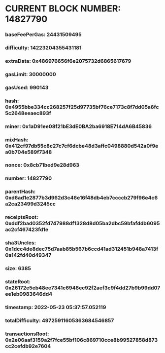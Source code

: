 # CURRENT BLOCK NUMBER: 14827790

### baseFeePerGas: 24431509495
### difficulty: 14223204355431181
### extraData: 0x486976656f6e2075732d6865617679
### gasLimit: 30000000
### gasUsed: 990143
### hash: 0x4955bbe334cc268257f25d97735bf76ce7173c8f7dd05a6fc5c2648eeaec893f
### miner: 0x1aD91ee08f21bE3dE0BA2ba6918E714dA6B45836
### mixHash: 0x412cf97db55c8c27c7cf6dcbe48d3affc0498880d542a0f9ea0b704e589f7348
### nonce: 0x8cb71bed9e28d963
### number: 14827790
### parentHash: 0xd6ad1e2877b3d962d3c46e16f48db4eb7ccccb279f96e4c6a2ca23499d3245cc
### receiptsRoot: 0xddf2bad0352fd747988df1328d8d05ba2dbc59bfafddb6095ac2cf467423fd1e
### sha3Uncles: 0x1dcc4de8dec75d7aab85b567b6ccd41ad312451b948a7413f0a142fd40d49347
### size: 6385
### stateRoot: 0x26172e5eb48ee7341c6948ec92f2aef3c9f4dd27b9b99dd07ee1eb0983646dd4
### timestamp: 2022-05-23 05:37:57.052119
### totalDifficulty: 49725911605363684546857
### transactionsRoot: 0x2e06aaf3159a2f7fce55bf106c869710cce8b99527858d873cc2cefdb92e7604
